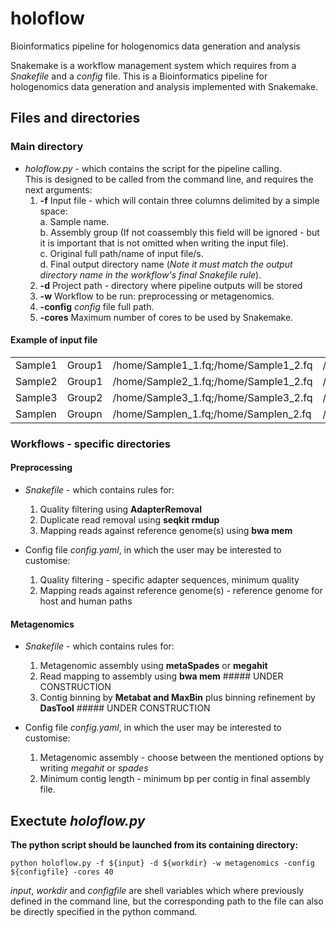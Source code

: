# holoflow
Bioinformatics pipeline for hologenomics data generation and analysis

Snakemake is a workflow management system which requires from a *Snakefile* and a *config* file. This is a Bioinformatics pipeline for hologenomics data generation and analysis implemented with Snakemake.

## Files and directories
### Main directory
- *holoflow.py* - which contains the script for the pipeline calling.  
This is designed to be called from the command line, and requires the next arguments:  
  1. **-f** Input file - which will contain three columns delimited by a simple space:  
    a. Sample name.  
    b. Assembly group (If not coassembly this field will be ignored - but it is important that is not omitted when writing the input file).  
    c. Original full path/name of input file/s.  
    d. Final output directory name (*Note it must match the output directory name in the workflow's final Snakefile rule*).    
  2. **-d** Project path - directory where pipeline outputs will be stored
  3. **-w** Workflow to be run: preprocessing or metagenomics.
  4. **-config** *config* file full path.
  5.  **-cores** Maximum number of cores to be used by Snakemake.

#### Example of input file
|   |   |   |   |
| --- | --- | --- | --- |
| Sample1 | Group1 | /home/Sample1_1.fq;/home/Sample1_2.fq | /home/projectdir |
| Sample2 | Group1 | /home/Sample2_1.fq;/home/Sample1_2.fq | /home/projectdir |
| Sample3 | Group2 | /home/Sample3_1.fq;/home/Sample3_2.fq | /home/projectdir |
| Samplen | Groupn | /home/Samplen_1.fq;/home/Samplen_2.fq | /home/projectdir |
  
### Workflows - specific directories
#### Preprocessing
- *Snakefile* - which contains rules for:
  1. Quality filtering using **AdapterRemoval** 
  2. Duplicate read removal using **seqkit rmdup**
  3. Mapping reads against reference genome(s) using **bwa mem**
  
- Config file *config.yaml*, in which the user may be interested to customise:
  1. Quality filtering - specific adapter sequences, minimum quality
  2. Mapping reads against reference genome(s) - reference genome for host and human paths
  
  
#### Metagenomics
- *Snakefile* - which contains rules for:
  1. Metagenomic assembly using **metaSpades** or **megahit**
  2. Read mapping to assembly using **bwa mem** ##### UNDER CONSTRUCTION
  3. Contig binning by **Metabat and MaxBin** plus binning refinement by **DasTool** ##### UNDER CONSTRUCTION
  
- Config file *config.yaml*, in which the user may be interested to customise:
  1. Metagenomic assembly - choose between the mentioned options by writing *megahit* or *spades*
  2. Minimum contig length - minimum bp per contig in final assembly file.

  
## Exectute *holoflow.py*
**The python script should be launched from its containing directory:**
```
python holoflow.py -f ${input} -d ${workdir} -w metagenomics -config ${configfile} -cores 40
```
*input*, *workdir* and *configfile* are shell variables which where previously defined in the command line, but the corresponding path to the file can also be directly specified in the python command. 



